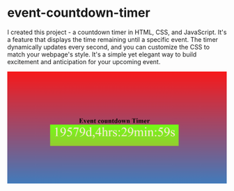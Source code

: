 # event-countdown-timer

I created this project - a countdown timer in HTML, CSS, and JavaScript. It's a feature that displays the time remaining until a specific event. The timer dynamically updates every second, and you can customize the CSS to match your webpage's style. It's a simple yet elegant way to build excitement and anticipation for your upcoming event.

![preview img](/preview.png)
